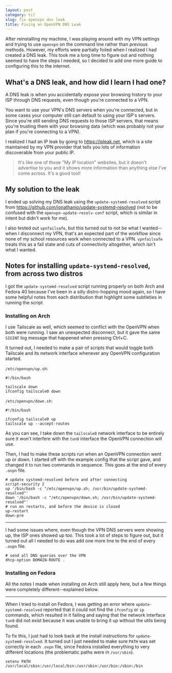 ```yaml
---
layout: post
category: til
slug: fix openvpn dns leak
title: Fixing an OpenVPN DNS Leak
---
```


After reinstalling my machine, I was playing around with my VPN settings and
trying to use `openvpn` on the command line rather than previous methods.
However, my efforts were partially foiled when I realized I had created a DNS
leak. This took me a long time to figure out and nothing seemed to have the
steps I needed, so I decided to add one more guide to configuring this to the
internet.

## What's a DNS leak, and how did I learn I had one?

A DNS leak is when you accidentally expose your browsing history to your ISP
through DNS requests, even though you're connected to a VPN.

You want to use your VPN's DNS servers when you're connected, but in some cases
your computer still can default to using your ISP's servers. Since you're still
sending DNS requests to those ISP servers, that means you're trusting them with
your browsing data (which was probably not your plan if you're connecting to a
VPN).

I realized I had an IP leak by going to <https://ipleak.net>, which is a site
maintained by my VPN provider that tells you lots of information discoverable
from your public IP.

> It's like one of those "My IP location" websites, but it doesn't advertise to
> you and it shows more information than anything else I've come across. It's a
> good tool!

## My solution to the leak

I ended up solving my DNS leak using the `update-systemd-resolved` script from
<https://github.com/jonathanio/update-systemd-resolved> (not to be confused with
the `openvpn-update-resolv-conf` script, which is similar in intent but didn't
work for me).

I also tested out `vpnfailsafe`, but this turned out to not be what I
wanted--when I disconnect my VPN, that's an expected part of the workflow since
none of my school resources work when connected to a VPN. `vpnfailsafe` treats
this as a fail state and cuts of connectivity altogether, which isn't what I
wanted.

## Notes for installing `update-systemd-resolved`, from across two distros

I got the `update-systemd-resolved` script running properly on both Arch and
Fedora 40 because I've been in a silly distro-hopping mood again, so I have some
helpful notes from each distribution that highlight some subtleties in running
the script

### Installing on Arch

I use Tailscale as well, which seemed to conflict with the OpenVPN when both
were running. I saw an unexpected disconnect, but it gave the same `SIGINT` log
message that happened when pressing Ctrl+C. 

It turned out, I needed to make a pair of scripts that would toggle both
Tailscale and its network interface whenever any OpenVPN configuration started.

`/etc/openvpn/up.sh`:
```
#!/bin/bash

tailscale down
ifconfig tailscale0 down
```

`/etc/openvpn/down.sh`:
```
#!/bin/bash

ifconfig tailscale0 up
tailscale up --accept-routes
```

As you can see, I take down the `tailscale0` network interface to be entirely
sure it won't interfere with the `tun0` interface the OpenVPN connection will
use.

Then, I had to make these scripts run when an OpenVPN connection went up or
down. I started off with the example config that the script gave, and changed
it to run two commands in sequence. This goes at the end of every `.ovpn` file.

```
# update systemd-resolved before and after connecting
script-security 2
up '/bin/bash -c "/etc/openvpn/up.sh; /usr/bin/update-systemd-resolved"'
down '/bin/bash -c "/etc/openvpn/down.sh; /usr/bin/update-systemd-resolved"'
# run on restarts, and before the device is closed
up-restart
down-pre
```

---

I had some issues where, even though the VPN DNS servers were showing up, the
ISP ones showed up too. This took a lot of steps to figure out, but it turned
out all I needed to do was add one more line to the end of every `.ovpn` file.

```
# send all DNS queries over the VPN
dhcp-option DOMAIN-ROUTE .
```

### Installing on Fedora

All the notes I made when installing on Arch still apply here, but a few things
were completely different--explained below.

---

When I tried to install on Fedora, I was getting an error where
`update-systemd-resolved` reported that it could not find the `ifconfig` or `ip`
commands, which resulted in it failing and saying that the network interface
`tun0` did not exist because it was unable to bring it up without the utils
being found.

To fix this, I just had to look back at the install instructions for
`update-systemd-resolved`. It turned out I just needed to make sure `PATH` was
set correctly in each `.ovpn` file, since Fedora installed everything to very
different locations (the problematic paths were in `/usr/sbin`).

```
setenv PATH /usr/local/sbin:/usr/local/bin:/usr/sbin:/usr/bin:/sbin:/bin
```
